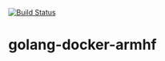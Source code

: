 [![Build Status](https://travis-ci.org/chadweimer/golang-docker-armhf.svg?branch=master)](https://travis-ci.org/chadweimer/golang-docker-armhf)

# golang-docker-armhf
